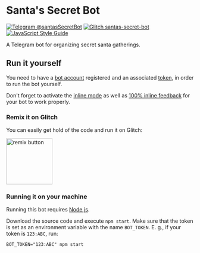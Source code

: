 # Santa's Secret Bot

[![Telegram @santasSecretBot](https://img.shields.io/badge/Telegram-%40santasSecretBot-blue.svg)](https://t.me/santasSecretBot)
[![Glitch santas-secret-bot](https://img.shields.io/badge/Glitch-santas--secret--bot-fa6972.svg)](https://santas-secret-bot.glitch.me)
[![JavaScript Style Guide](https://img.shields.io/badge/code_style-standard-brightgreen.svg)](https://github.com/standard/standard)

A Telegram bot for organizing secret santa gatherings.

## Run it yourself
You need to have a [bot account][Bots] registered and
an associated [token][generate token], in order to run the bot
yourself.

Don't forget to activate the [inline mode] as well as
[100% inline feedback][inline feedback] for your bot to work properly.

### Remix it on Glitch
You can easily get hold of the code and run it on Glitch:

[<img src="https://cdn.glitch.com/2bdfb3f8-05ef-4035-a06e-2043962a3a13%2Fremix-button.svg?1504724691606" alt="remix button" aria-label="remix" width="124">](https://glitch.com/edit/#!/remix/santas-secret-bot)

### Running it on your machine
Running this bot requires [Node.js].

Download the source code and execute `npm start`. Make sure that the
token is set as an environment variable with the name `BOT_TOKEN`.
E. g., if your token is `123:ABC`, run:
```
BOT_TOKEN="123:ABC" npm start
```


[Node.js]: https://nodejs.org/en/
[Bots]: https://core.telegram.org/bots
[generate token]: https://core.telegram.org/bots#generating-an-authorization-token
[inline mode]: https://core.telegram.org/bots/inline
[inline feedback]: https://core.telegram.org/bots/inline#collecting-feedback